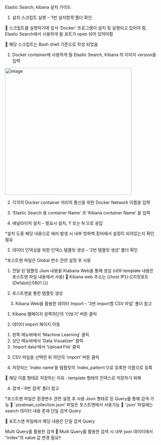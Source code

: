 Elastic Search, kibana  설치 가이드


1.	설치 스크립트 실행 – ‘1번 설치항목’폴더 확인

	 스크립트를 실행하기에 앞서 ‘Docker’ 프로그램이 설치 및 실행되고 있어야 함, Elastic Search에서 사용하게 될 포트가 open 되어 있어야함

	해당 스크립트는 Bash shell 기준으로 작성 되었음

1) Docker container에 사용하게 될 Elastic Search, Kibana 의 이미지 version을 입력
  <img width="417" alt="image" src="https://user-images.githubusercontent.com/65060314/159914307-2cbb4694-0f06-4566-82f7-6c9af01cf8ba.png">

 
2) 각각의 Docker container 끼리의 통신을 위한 Docker Network 이름을 입력

 

3) ‘Elastic Search 용 container Name’ 과 ‘Kibana container Name’ 을 입력

 

4) 애널라이저 설치 – 필요시 설치, Y 또는 N 으로 응답

 

*설치 도중 해당 내용으로 에러 발생 시 내부 방화벽 장비에서 설정이 되어있는지 확인필요
 


2.	데이터 인덱싱을 위한 인덱스 템플릿 생성 – ‘2번 템플릿 생성’ 폴더 확인

*포스트맨 파일은 Global 변수 관련 설정 후 사용


1)	전달 된 템플릿 Json 내용을 Kiabana Web을 통해 생성 (내부 template 내용은 포스트맨 파일 내용에서 사용)
	Kibana web 주소는 {{host IP}}:{{지정포트(Defalut는5601 )}}
 

2) 포스트맨을 통한 템플릿 생성

 


 
3.	Kibana Web을 활용한 데이터 Import – ‘3번 import할 CSV 파일’ 폴더 참고



1)	Kibana 웹페이지 왼쪽하단의 ‘더보기’ 버튼 클릭

 

2)	데이터 import 페이지 이동

 
1.	왼쪽 메뉴바에서 ‘Machine Learning’ 클릭
2.	상단 메뉴바에서 ‘Data Visualizer’ 클릭
3.	 ‘Import data’에서 ‘Upload File’ 클릭 
 
3)	CSV 파일을 선택한 뒤 하단의 ‘import’ 버튼 클릭 

 

 

4)	저장되는 ‘Index name’을 템플릿의 ‘index_pattern’으로 등록한 이름으로 등록 
 
	해당 이름 형태로 저장하는 이유 : template 형태의 인덱스로 저장하기 위해

4.	검색 –‘4번 검색’ 폴더 참고

*포스트맨 파일은 환경변수 관련 설정 후 사용
Json 형태로 된 Query를 통해 검색 가능
	‘.postman_collection.json’ 파일은 포스트맨에서 사용가능
	‘.json’ 파일에는 search 데이터 내용 존재
단일 검색 Query 

	포트스맨 파일에서 해당 내용은 단일 검색 Query

 
Multi Query를 활용한 검색
	Multi Query를 활용한 검색 시 내부 json 데이터에서 “index”의 value 값 변경 필요!! 
 



